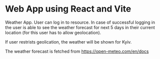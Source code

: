 # Web App using React and Vite

Weather App. 
User can log in to resource.
In case of successful logging in the user is able to see the weather 
forecast for next 5 days in their current location (for this user has to allow geolocation).

If user restrists geolication, the weather will be shown for Kyiv.

The weather forecast is fetched from https://open-meteo.com/en/docs
